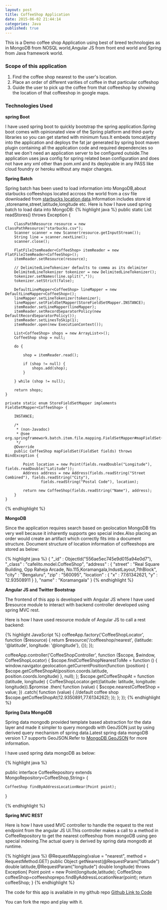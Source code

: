 ```yaml
---
layout: post
title: CoffeeShop Application
date: 2015-06-02 21:44:14
categories: Java
published: true
---
```



This is a Demo coffee shop Application using best of breed technologies as in MongoDB from NOSQL world,Angular JS from front end world and Spring from Java framework world.

### Scope of this application

1. Find the  coffee shop nearest to the user's location.
2. Place an order of different varities of coffee in that particular coffeshop
3. Guide the user to pick up the coffee from that coffeeshop by showing the location of that coffeeshop in google maps.



### Technologies Used

**spring Boot** 

I have used spring boot to quickly bootstrap the spring application.Spring boot comes with opinionated view of the Spring platform and third-party libraries so you can get started with minimum fuss.It embeds tomcat/jetty into the application  and deploys the fat jar generated by spring boot maven plugin containing all the application code and required dependencies so that we don't need an application server to be configured outside.The application uses java config for spring related bean configuration and does not have any xml other than pom.xml and its deployable in any PASS like cloud foundry or heroku without any major changes. 

**Spring Batch** 

Spring batch has been used to load information into MongoDB,about starbucks coffeeshops located accross the world from a csv file downloaded from [starbucks location data](https://opendata.socrata.com/Business/All-Starbucks-Locations-in-the-World-Heat-Map/nt5z-pju4).Information includes store id ,storename,street,latitude,longitude etc.
Here is how I have used spring batch to load data into MongoDB:
{% highlight java %}
public static List<CoffeeShop> readStores() throws Exception {

		ClassPathResource resource = new ClassPathResource("starbucks.csv");
		Scanner scanner = new Scanner(resource.getInputStream());
		String line = scanner.nextLine();
		scanner.close();

		FlatFileItemReader<CoffeeShop> itemReader = new FlatFileItemReader<CoffeeShop>();
		itemReader.setResource(resource);

		// DelimitedLineTokenizer defaults to comma as its delimiter
		DelimitedLineTokenizer tokenizer = new DelimitedLineTokenizer();
		tokenizer.setNames(line.split(","));
		tokenizer.setStrict(false);

		DefaultLineMapper<CoffeeShop> lineMapper = new DefaultLineMapper<CoffeeShop>();
		lineMapper.setLineTokenizer(tokenizer);
		lineMapper.setFieldSetMapper(StoreFieldSetMapper.INSTANCE);
		itemReader.setLineMapper(lineMapper);
		itemReader.setRecordSeparatorPolicy(new DefaultRecordSeparatorPolicy());
		itemReader.setLinesToSkip(1);
		itemReader.open(new ExecutionContext());

		List<CoffeeShop> shops = new ArrayList<>();
		CoffeeShop shop = null;

		do {

			shop = itemReader.read();

			if (shop != null) {
				shops.add(shop);
			}

		} while (shop != null);

		return shops;
	}

	private static enum StoreFieldSetMapper implements FieldSetMapper<CoffeeShop> {

		INSTANCE;

		/* 
		 * (non-Javadoc)
		 * @see org.springframework.batch.item.file.mapping.FieldSetMapper#mapFieldSet(org.springframework.batch.item.file.transform.FieldSet)
		 */
		@Override
		public CoffeeShop mapFieldSet(FieldSet fields) throws BindException {

			Point location = new Point(fields.readDouble("Longitude"), fields.readDouble("Latitude"));
			Address address = new Address(fields.readString("Street Combined"), fields.readString("City"),
					fields.readString("Postal Code"), location);

			return new CoffeeShop(fields.readString("Name"), address);
		}
	}
{% endhighlight %}

**MongoDB**

Since the application requires search based on geolocation MongoDB fits very well because it inharently supports geo special index.Also  placing an order would create an artifact which correctly fits into a document structure.
Document structure of  location information of coffeeshops are stored as below:

{% highlight java %}
{
        "_id" : ObjectId("556ae5ec745e9d015a94e0d7"),
        "_class" : "cafelito.model.CoffeeShop",
        "address" : {
                "street" : "Real Square Building, Opp Raheja Arcade, No.115,Koramangala,IndustLayout,7thBlock",
                "city" : "Bengaluru",
                "zip" : "560095",
                "location" : {
                        "x" : 77.61342621,
                        "y" : 12.93508911
                }
        },
        "name" : "Koramangala"
}
{% endhighlight %}

**Angular JS and Twitter Bootstrap**

The frontend of this app is developed with Angular JS where I have used $resource module to interact with backend controller developed using spring MVC rest.

Here is how I have used resource module of Angular JS to call a rest backend:

{% highlight JavaScript %}
coffeeApp.factory('CoffeeShopLocator', function ($resource) {
    return $resource('/coffeeshop/nearest',
        {latitude: '@latitude', longitude: '@longitude'}, {});
});

coffeeApp.controller('CoffeeShopController', function ($scope, $window, CoffeeShopLocator) {
    $scope.findCoffeeShopNearestToMe = function () {
        window.navigator.geolocation.getCurrentPosition(function (position) {
            $scope.getCoffeeShopAt(position.coords.latitude, position.coords.longitude)
        }, null);
    };
    $scope.getCoffeeShopAt = function (latitude, longitude) {
        CoffeeShopLocator.get({latitude: latitude, longitude: longitude}).$promise
            .then(
            function (value) {
                $scope.nearestCoffeeShop = value;
            })
            .catch(
            function (value) {
                //default coffee shop
                $scope.getCoffeeShopAt(12.9350891,77.6134262);
            });
    };
});
{% endhighlight %}

**Spring Data MongoDB**

Spring data mongodb provided template based abstraction for the data layer and made it simpler to query mongodb with GeoJSON just by using derived query mechanism of spring data.Latest spring data mongoDB version 1.7 supports GeoJSON.Refer to [MongoDB GeoJSON](http://docs.mongodb.org/manual/reference/geojson/) for more information.

I have used spring data mongoDB as below:

{% highlight java %}

public interface CoffeeRepository extends MongoRepository<CoffeeShop,String> {
	
	CoffeeShop findByAddressLocationNear(Point point);

}

{% endhighlight %}

**Spring MVC REST**

Here is how I have used MVC controller to handle the request to the rest endpoint from the angular JS UI.This controller makes a call to a method in CoffeeRepository to get the nearest coffeeshop from mongoDB using geo special indexing.The actual query is derived by spring data mongodb at runtime.

{% highlight java %}
@RequestMapping(value = "nearest", method = RequestMethod.GET)
	public Object getNearest(@RequestParam("latitude") double latitude,@RequestParam("longitude") double longitude) throws Exception{
		Point point = new Point(longitude,latitude);
		CoffeeShop  coffeeShop=coffeeshoprepo.findByAddressLocationNear(point);
		return coffeeShop;
	}
{% endhighlight %}

The code for this app is available in my github repo [Github Link to Code](https://github.com/arghya88/CafelitoSpring)

You can fork the repo and play with it.




